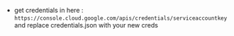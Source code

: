 - get credentials in here : `https://console.cloud.google.com/apis/credentials/serviceaccountkey` and replace credentials.json with your new creds